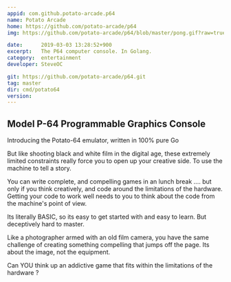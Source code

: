 ```yaml
---
appid: com.github.potato-arcade.p64
name: Potato Arcade
home: https://github.com/potato-arcade/p64
img: https://github.com/potato-arcade/p64/blob/master/pong.gif?raw=true

date:      2019-03-03 13:28:52+900
excerpt:   The P64 computer console. In Golang.
category:  entertainment
developer: SteveOC

git: https://github.com/potato-arcade/p64.git
tag: master
dir: cmd/potato64
version: 
---
```


## Model P-64 Programmable Graphics Console

Introducing the Potato-64 emulator, written in 100% pure Go

But like shooting black and white film in the digital age, these extremely limited constraints really force you to open up your creative side. To use the machine to tell a story.

You can write complete, and compelling games in an lunch break .... but only if you think creatively, and code around the limitations of the hardware. Getting your code to work well needs to you to think about the code from the machine's point of view.

Its literally BASIC, so its easy to get started with and easy to learn. But deceptively hard to master.

Like a photographer armed with an old film camera, you have the same challenge of creating something compelling that jumps off the page. Its about the image, not the equipment.

Can YOU think up an addictive game that fits within the limitations of the hardware ?

 
